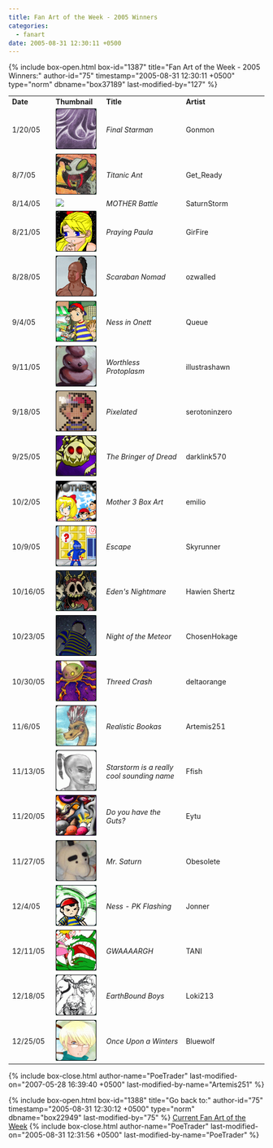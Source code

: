 ```yaml
---
title: Fan Art of the Week - 2005 Winners
categories:
  - fanart
date: 2005-08-31 12:30:11 +0500
---
```

{% include box-open.html box-id="1387" title="Fan Art of the Week - 2005 Winners:" author-id="75" timestamp="2005-08-31 12:30:11 +0500" type="norm" dbname="box37189" last-modified-by="127" %}
<table border="0">

<tr>
<td width="80"><b>Date</b></td>
<td width="100"><b>Thumbnail</b></td>
<td width="200"><b>Title</b></td>
<td width="200"><b>Artist</b></td>
</tr>

<tr>
<td width="80">1/20/05</td>
<td width="100"><a href="/vote/vote.php?id=2827"><img src="/files/0000/0b0b/final_starman_white_purple_1.jpg.thumb.gif" border="0" /></a></td>
<td width="200"><i>Final Starman</i></td>
<td width="200">Gonmon</td>
</tr>

<tr>
<td width="80">8/7/05</td>
<td width="100"><a href="/vote/vote.php?id=10394"><img src="/files/0000/289a/bigant.JPG.thumb.gif" border="0" /></a></td>
<td width="200"><i>Titanic Ant</i></td>
<td width="200">Get_Ready</td>
</tr>

<tr>
<td width="80">8/14/05</td>
<td width="100"><a href="/vote/vote.php?id=10671"><img src="/files/0000/29af/Mother_Battle.png.thumb.gif" border="0" /></a></td>
<td width="200"><i>MOTHER Battle</i></td>
<td width="200">SaturnStorm</td>
</tr>

<tr>
<td width="80">8/21/05</td>
<td width="100"><a href="/vote/vote.php?id=10347"><img src="/files/0000/286b/paula_color2.png.thumb.gif" border="0" /></a></td>
<td width="200"><i>Praying Paula</i></td>
<td width="200">GirFire</td>
</tr>

<tr>
<td width="80">8/28/05</td>
<td width="100"><a href="/vote/vote.php?id=10801"><img src="/files/0000/2a31/tribesman04.png.thumb.gif" border="0" /></a></td>
<td width="200"><i>Scaraban Nomad</i></td>
<td width="200">ozwalled</td>
</tr>

<tr>
<td width="80">9/4/05</td>
<td width="100"><a href="/vote/vote.php?id=10617"><img src="/files/0000/2979/Ness%20JPG.jpg.thumb.gif" border="0" /></a></td>
<td width="200"><i>Ness in Onett</i></td>
<td width="200">Queue</td>
</tr>

<tr>
<td width="80">9/11/05</td>
<td width="100"><a href="/vote/vote.php?id=10227"><img src="/files/0000/27f3/smallprotoplasm.jpg.thumb.gif" border="0" /></a></td>
<td width="200"><i>Worthless Protoplasm</i></td>
<td width="200">illustrashawn</td>
</tr>

<tr>
<td width="80">9/18/05</td>
<td width="100"><a href="/vote/vote.php?id=11001"><img src="/files/0000/2af9/nesspixel.JPG.thumb.gif" border="0" /></a></td>
<td width="200"><i>Pixelated</i></td>
<td width="200">serotoninzero</td>
</tr>

<tr>
<td width="80">9/25/05</td>
<td width="100"><a href="/vote/vote.php?id=11084"><img src="/files/0000/2b4c/skelp.jpg.thumb.gif" border="0" /></a></td>
<td width="200"><i>The Bringer of Dread</i></td>
<td width="200">darklink570</td>
</tr>

<tr>
<td width="80">10/2/05</td>
<td width="100"><a href="/vote/vote.php?id=989"><img src="/files/0000/03dd/emilio_ebboxart.jpg.thumb.gif" border="0" /></a></td>
<td width="200"><i>Mother 3 Box Art</i></td>
<td width="200">emilio</td>
</tr>

<tr>
<td width="80">10/9/05</td>
<td width="100"><a href="/vote/vote.php?id=11203"><img src="/files/0000/2bc3/escape.png.thumb.gif" border="0" /></a></td>
<td width="200"><i>Escape</i></td>
<td width="200">Skyrunner</td>
</tr>

<tr>
<td width="80">10/16/05</td>
<td width="100"><a href="/vote/vote.php?id=10979"><img src="/files/0000/2ae3/nitemare.jpg.thumb.gif" border="0" /></a></td>
<td width="200"><i>Eden's Nightmare</i></td>
<td width="200">Hawien Shertz</td>
</tr>

<tr>
<td width="80">10/23/05</td>
<td width="100"><a href="/vote/vote.php?id=10653"><img src="/files/0000/299d/NessposeNighttime5.png.thumb.gif" border="0" /></a></td>
<td width="200"><i>Night of the Meteor</i></td>
<td width="200">ChosenHokage</td>
</tr>

<tr>
<td width="80">10/30/05</td>
<td width="100"><a href="/vote/vote.php?id=9862"><img src="/files/0000/2686/threedcrash.jpg.thumb.gif" border="0" /></a></td>
<td width="200"><i>Threed Crash</i></td>
<td width="200">deltaorange</td>
</tr>

<tr>
<td width="80">11/6/05</td>
<td width="100"><a href="/vote/vote.php?id=10434"><img src="/files/0000/28c2/booka251.JPG.thumb.gif" border="0" /></a></td>
<td width="200"><i>Realistic Bookas</i></td>
<td width="200">Artemis251</td>
</tr>

<tr>
<td width="80">11/13/05</td>
<td width="100"><a href="/vote/vote.php?id=11385"><img src="/files/0000/2c79/Pooqazxswm.jpg.thumb.gif" border="0" /></a></td>
<td width="200"><i>Starstorm is a really cool sounding name</i></td>
<td width="200">Ffish</td>
</tr>

<tr>
<td width="80">11/20/05</td>
<td width="100"><a href="/vote/vote.php?id=11531"><img src="/files/0000/2d0b/Do%20you%20have%20the%20Guts....jpg.thumb.gif" border="0" /></a></td>
<td width="200"><i>Do you have the Guts?</i></td>
<td width="200">Eytu</td>
</tr>

<tr>
<td width="80">11/27/05</td>
<td width="100"><a href="/vote/vote.php?id=912"><img src="/files/0000/0390/saturn.jpg.thumb.gif" border="0" /></a></td>
<td width="200"><i>Mr. Saturn</i></td>
<td width="200">Obesolete</td>
</tr>

<tr>
<td width="80">12/4/05</td>
<td width="100"><a href="/vote/vote.php?id=11402"><img src="/files/0000/2c8a/Earthbound%20-%20Ness%20PK%20Flash%20(11-05-05).jpg.thumb.gif" border="0" /></a></td>
<td width="200"><i>Ness - PK Flashing</i></td>
<td width="200">Jonner</td>
</tr>

<tr>
<td width="80">12/11/05</td>
<td width="100"><a href="/vote/vote.php?id=11429"><img src="/files/0000/2ca5/gwargh.PNG.thumb.gif" border="0" /></a></td>
<td width="200"><i>GWAAAARGH</i></td>
<td width="200">TANI</td>
</tr>

<tr>
<td width="80">12/18/05</td>
<td width="100"><a href="/vote/vote.php?id=9652"><img src="/files/0000/25b4/eb.jpg.thumb.gif" border="0" /></a></td>
<td width="200"><i>EarthBound Boys</i></td>
<td width="200">Loki213</td>
</tr>

<tr>
<td width="80">12/25/05</td>
<td width="100"><a href="/vote/vote.php?id=10420"><img src="/files/0000/28b4/SGOP_17.png.thumb.gif" border="0" /></a></td>
<td width="200"><i>Once Upon a Winters</i></td>
<td width="200">Bluewolf</td>
</tr>

</table>
{% include box-close.html author-name="PoeTrader" last-modified-on="2007-05-28 16:39:40 +0500" last-modified-by-name="Artemis251" %}

{% include box-open.html box-id="1388" title="Go back to:" author-id="75" timestamp="2005-08-31 12:30:12 +0500" type="norm" dbname="box22949" last-modified-by="75" %}
<a href="http://starmen.net/fanart/fotw/">Current Fan Art of the Week</a>
{% include box-close.html author-name="PoeTrader" last-modified-on="2005-08-31 12:31:56 +0500" last-modified-by-name="PoeTrader" %}
